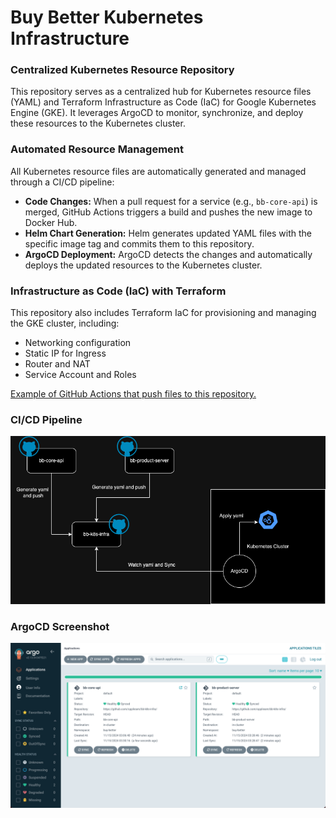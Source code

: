 # Buy Better Kubernetes Infrastructure

### Centralized Kubernetes Resource Repository

This repository serves as a centralized hub for Kubernetes resource files (YAML) and Terraform Infrastructure as Code (IaC) for Google Kubernetes Engine (GKE). It leverages ArgoCD to monitor, synchronize, and deploy these resources to the Kubernetes cluster.

### Automated Resource Management

All Kubernetes resource files are automatically generated and managed through a CI/CD pipeline:

- **Code Changes:** When a pull request for a service (e.g., `bb-core-api`) is merged, GitHub Actions triggers a build and pushes the new image to Docker Hub.
- **Helm Chart Generation:** Helm generates updated YAML files with the specific image tag and commits them to this repository.
- **ArgoCD Deployment:** ArgoCD detects the changes and automatically deploys the updated resources to the Kubernetes cluster.

### Infrastructure as Code (IaC) with Terraform

This repository also includes Terraform IaC for provisioning and managing the GKE cluster, including:

- Networking configuration
- Static IP for Ingress
- Router and NAT
- Service Account and Roles

[Example of GitHub Actions that push files to this repository.](https://github.com/opplieam/bb-core-api/blob/main/.github/workflows/ci.yml)

### CI/CD Pipeline

![img](https://github.com/opplieam/bb-k8s-infra/blob/main/k8s.drawio.png?raw=true)

### ArgoCD Screenshot

![img](https://github.com/opplieam/bb-k8s-infra/blob/main/argocd-ss.png?raw=true)
